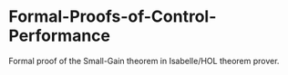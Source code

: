 # Formal-Proofs-of-Control-Performance
Formal proof of the Small-Gain theorem in Isabelle/HOL theorem prover.
